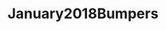 ---
title: January2018Bumpers
crosslinks:
- JUSTNOMIL
- science
- stilltrying
- clothdiaps
- Mildlynomil
- assholedesign
- livven
- LetsNotMeet
- moderatelygranolamoms
- metric_units
- TFABGrads
- ttcafterloss
- MapsWithoutNZ
- ABraThatFits
- namenerds
- AprilBumpers2018
- SkincareAddicts
---